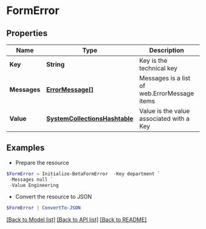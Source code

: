 # FormError
## Properties

Name | Type | Description | Notes
------------ | ------------- | ------------- | -------------
**Key** | **String** | Key is the technical key | [optional] 
**Messages** | [**ErrorMessage[]**](ErrorMessage.md) | Messages is a list of web.ErrorMessage items | [optional] 
**Value** | [**SystemCollectionsHashtable**](.md) | Value is the value associated with a Key | [optional] 

## Examples

- Prepare the resource
```powershell
$FormError = Initialize-BetaFormError  -Key department `
 -Messages null `
 -Value Engineering
```

- Convert the resource to JSON
```powershell
$FormError | ConvertTo-JSON
```

[[Back to Model list]](../README.md#documentation-for-models) [[Back to API list]](../README.md#documentation-for-api-endpoints) [[Back to README]](../README.md)

